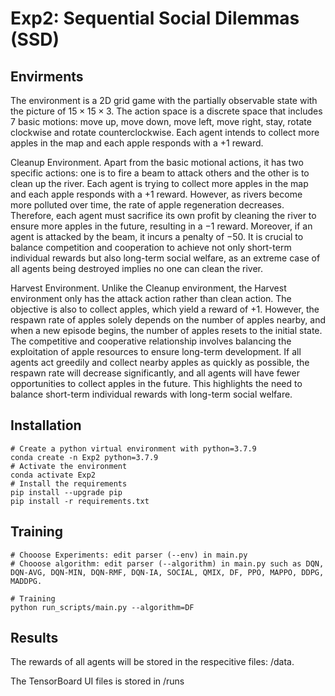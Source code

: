 # Exp2: Sequential Social Dilemmas (SSD)

## Envirments
The environment is a 2D grid game with the partially observable state with the picture of $15 \times 15 \times 3$. The action space is a discrete space that includes $7$ basic motions: move up, move down, move left, move right, stay, rotate clockwise and rotate counterclockwise. Each agent intends to collect more apples in the map and each apple responds with a $+1$ reward. 

Cleanup Environment. Apart from the basic motional actions, it has two specific actions: one is to fire a beam to attack others and the other is to clean up the river. Each agent is trying to collect more apples in the map and each apple responds with a $+1$ reward. However, as rivers become more polluted over time, the rate of apple regeneration decreases. Therefore, each agent must sacrifice its own profit by cleaning the river to ensure more apples in the future, resulting in a $-1$ reward. Moreover, if an agent is attacked by the beam, it incurs a penalty of $-50$. It is crucial to balance competition and cooperation to achieve not only short-term individual rewards but also long-term social welfare, as an extreme case of all agents being destroyed implies no one can clean the river.

Harvest Environment. Unlike the Cleanup environment, the Harvest environment only has the attack action rather than clean action. The objective is also to collect apples, which yield a reward of $+1$. However, the respawn rate of apples solely depends on the number of apples nearby, and when a new episode begins, the number of apples resets to the initial state. The competitive and cooperative relationship involves balancing the exploitation of apple resources to ensure long-term development. If all agents act greedily and collect nearby apples as quickly as possible, the respawn rate will decrease significantly, and all agents will have fewer opportunities to collect apples in the future. This highlights the need to balance short-term individual rewards with long-term social welfare.

## Installation
```
# Create a python virtual environment with python=3.7.9
conda create -n Exp2 python=3.7.9
# Activate the environment
conda activate Exp2
# Install the requirements
pip install --upgrade pip
pip install -r requirements.txt
```

## Training


```
# Chooose Experiments: edit parser (--env) in main.py
# Chooose algorithm: edit parser (--algorithm) in main.py such as DQN, DQN-AVG, DQN-MIN, DQN-RMF, DQN-IA, SOCIAL, QMIX, DF, PPO, MAPPO, DDPG, MADDPG.

# Training
python run_scripts/main.py --algorithm=DF
```

## Results
The rewards of all agents will be stored in the respecitive files: /data.

The TensorBoard UI files is stored in /runs